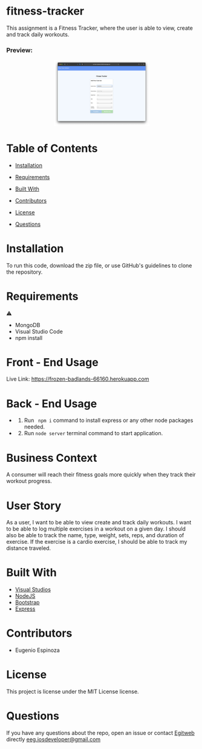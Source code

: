 # fitness-tracker

This assignment is a Fitness Tracker, where the user is able to view, create and track daily workouts.

<h3>Preview:</h3>
<p align="center">
  <img src="https://raw.githubusercontent.com/egitweb/fitness-tracker/main/assets/add-fitness-preview.png" height="40%" width="50%" title="Fitness-Tracker Preview">
</p>

# Table of Contents 
  
  * [Installation](#installation)
  
  * [Requirements](#requirements)
  
  * [Built&nbsp;With](#builtwith)
  
  * [Contributors](#contributors)
  
  * [License](#license)
  
  * [Questions](#questions)

# Installation

To run this code, download the zip file, or use GitHub's guidelines to clone the repository.

# Requirements

⚠️ 
* MongoDB
* Visual Studio Code
* npm install


# Front - End Usage
Live Link: https://frozen-badlands-66160.herokuapp.com


# Back - End Usage
* 1. Run ``` npm i``` command to install express or any other node packages needed.
* 2. Run ``` node server ``` terminal command to start application.<br>


# Business Context
A consumer will reach their fitness goals more quickly when they track their workout progress.

# User Story
As a user, I want to be able to view create and track daily workouts. I want to be able to log multiple exercises in a workout on a given day. I should also be able to track the name, type, weight, sets, reps, and duration of exercise. If the exercise is a cardio exercise, I should be able to track my distance traveled.


# Built&nbsp;With
* [Visual Studios](https://visualstudio.microsoft.com/)
* [NodeJS](https://nodejs.org/) 
* [Bootstrap](https://getbootstrap.com/)
* [Express](https://expressjs.com/)


# Contributors
* Eugenio Espinoza


# License

This project is license under the MIT License license.
  

# Questions
  
If you have any questions about the repo, open an issue or contact [Egitweb](https://github.com/egitweb) directly eeg.iosdeveloper@gmail.com
